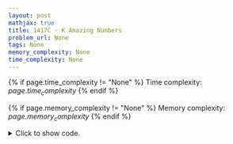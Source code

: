 ```yaml
---
layout: post
mathjax: true
title: 1417C - K Amazing Numbers
problem_url: None
tags: None
memory_complexity: None
time_complexity: None
---
```




{% if page.time_complexity != "None" %}
Time complexity: ${{ page.time_complexity }}$
{% endif %}

{% if page.memory_complexity != "None" %}
Memory complexity: ${{ page.memory_complexity }}$
{% endif %}

<details>
<summary>
<p style="display:inline">Click to show code.</p>
</summary>
```cpp
{% raw %}
using namespace std;
using ll = long long;
using ii = pair<int, int>;
using vi = vector<int>;
template <typename InputIterator,
          typename T = typename iterator_traits<InputIterator>::value_type>
void read_n(InputIterator it, int n)
{
    copy_n(istream_iterator<T>(cin), n, it);
}
template <typename InputIterator,
          typename T = typename iterator_traits<InputIterator>::value_type>
void write(InputIterator first, InputIterator last, const char *delim = "\n")
{
    copy(first, last, ostream_iterator<T>(cout, delim));
}
int main(void)
{
    int t;
    cin >> t;
    while (t--)
    {
        int n;
        cin >> n;
        vi a(n), ans(n, -1), last(n + 1, -1), sep(n + 1, 0);
        read_n(a.begin(), n);
        for (int i = 0; i < n; ++i)
        {
            sep[a[i]] = max(sep[a[i]], i - last[a[i]]);
            last[a[i]] = i;
        }
        for (int x = 1; x <= n; ++x)
            sep[x] = max(sep[x], n - last[x]);
        for (int x = 1; x <= n; ++x)
        {
            int first_k = sep[x];
            if (first_k == n + 1 or ans[first_k - 1] != -1)
                continue;
            ans[first_k - 1] = x;
        }
        int prv = -1;
        for (int i = 0; i < n; ++i)
        {
            if (prv != -1)
            {
                if (ans[i] == -1 or ans[i] > prv)
                    ans[i] = prv;
            }
            prv = ans[i];
        }
        write(ans.begin(), ans.end(), " "), cout << endl;
    }
    return 0;
}

{% endraw %}
```
</details>

